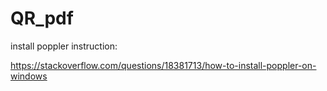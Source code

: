 # QR_pdf

install poppler instruction:

https://stackoverflow.com/questions/18381713/how-to-install-poppler-on-windows
